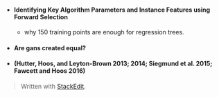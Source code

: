 - #### Identifying Key Algorithm Parameters and Instance Features using Forward Selection 
	- why 150 training points are enough for regression trees.
- #### Are gans created equal?
- #### (Hutter, Hoos, and Leyton-Brown 2013; 2014; Siegmund et al. 2015; Fawcett and Hoos 2016)
> Written with [StackEdit](https://stackedit.io/).
<!--stackedit_data:
eyJoaXN0b3J5IjpbLTU4NDQ1MDIwNCwtNTMzNTY0NDQ1LDQ5OD
AzNjQ0MV19
-->
